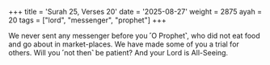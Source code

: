 +++
title = 'Surah 25, Verses 20'
date = '2025-08-27'
weight = 2875
ayah = 20
tags = ["lord", "messenger", "prophet"]
+++

We never sent any messenger before you ˹O Prophet˺, who did not eat food and go about in market-places. We have made some of you a trial for others. Will you ˹not then˺ be patient? And your Lord is All-Seeing.